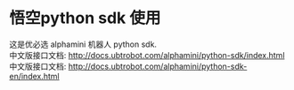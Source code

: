 ﻿# 悟空python sdk 使用
这是优必选 alphamini 机器人 python sdk. </br>
中文版接口文档: <http://docs.ubtrobot.com/alphamini/python-sdk/index.html> </br>
中文版接口文档: <http://docs.ubtrobot.com/alphamini/python-sdk-en/index.html> </br>